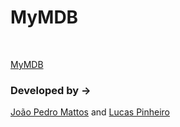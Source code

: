 <h1>MyMDB</h1>
<br/>
 
<a href="https://mymoviedb.vercel.app/">MyMDB</a>
 
<div>
 <h3>Developed by -></h3> 
  <a href="https://github.com/jotapemattos/mymdb/edit/main/README.md">João Pedro Mattos</a> and  <a href="https://github.com/LucasP1nheiro">Lucas Pinheiro</a>   
 </div>
